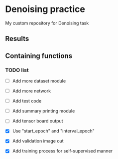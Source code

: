 # Denoising practice

My custom repository for Denoising task

## Results

## Containing functions

### TODO list

- [ ] Add more dataset module
- [ ] Add more network
- [ ] Add test code
- [ ] Add summary printing module
- [ ] Add tensor board output

- [x] Use "start_epoch" and "interval_epoch"
- [x] Add validation image out
- [x] Add training process for self-supervised manner
